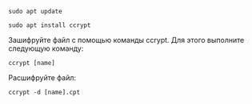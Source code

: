 ```
sudo apt update
```

```
sudo apt install ccrypt
```

Зашифруйте файл с помощью команды ccrypt. Для этого выполните следующую команду:

```
ccrypt [name]
```
Расшифруйте файл:
```
ccrypt -d [name].cpt
```
